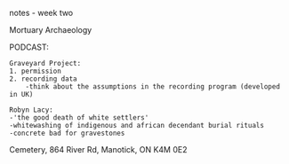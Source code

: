 notes - week two

Mortuary Archaeology

PODCAST:
    
    Graveyard Project:
    1. permission
    2. recording data
        -think about the assumptions in the recording program (developed in UK)

    Robyn Lacy:
    -'the good death of white settlers'
    -whitewashing of indigenous and african decendant burial rituals
    -concrete bad for gravestones

Cemetery, 864 River Rd, Manotick, ON K4M 0E2


